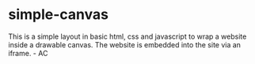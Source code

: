 # simple-canvas


This is a simple layout in basic html, css and javascript to wrap a website inside a drawable canvas. The website is embedded into the site
via an iframe. - AC

